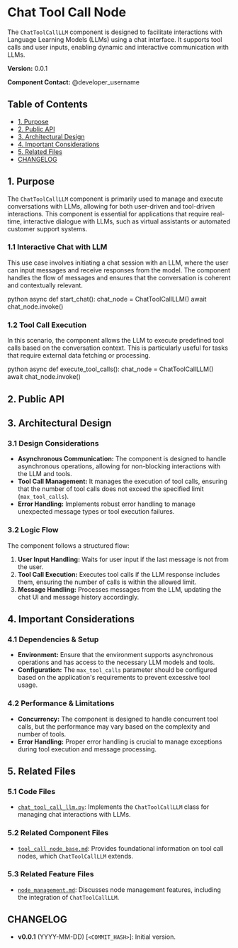 # Chat Tool Call Node

The `ChatToolCallLLM` component is designed to facilitate interactions with Language Learning Models (LLMs) using a chat interface. It supports tool calls and user inputs, enabling dynamic and interactive communication with LLMs.

**Version:** 0.0.1

**Component Contact:** @developer_username

## Table of Contents

- [1. Purpose](#1-purpose)
- [2. Public API](#2-public-api)
- [3. Architectural Design](#3-architectural-design)
- [4. Important Considerations](#4-important-considerations)
- [5. Related Files](#5-related-files)
- [CHANGELOG](#changelog)

## 1. Purpose

The `ChatToolCallLLM` component is primarily used to manage and execute conversations with LLMs, allowing for both user-driven and tool-driven interactions. This component is essential for applications that require real-time, interactive dialogue with LLMs, such as virtual assistants or automated customer support systems.

### 1.1 Interactive Chat with LLM

This use case involves initiating a chat session with an LLM, where the user can input messages and receive responses from the model. The component handles the flow of messages and ensures that the conversation is coherent and contextually relevant.

python
async def start_chat():
    chat_node = ChatToolCallLLM()
    await chat_node.invoke()


### 1.2 Tool Call Execution

In this scenario, the component allows the LLM to execute predefined tool calls based on the conversation context. This is particularly useful for tasks that require external data fetching or processing.

python
async def execute_tool_calls():
    chat_node = ChatToolCallLLM()
    await chat_node.invoke()


## 2. Public API



## 3. Architectural Design

### 3.1 Design Considerations

- **Asynchronous Communication:** The component is designed to handle asynchronous operations, allowing for non-blocking interactions with the LLM and tools.
- **Tool Call Management:** It manages the execution of tool calls, ensuring that the number of tool calls does not exceed the specified limit (`max_tool_calls`).
- **Error Handling:** Implements robust error handling to manage unexpected message types or tool execution failures.

### 3.2 Logic Flow

The component follows a structured flow:
1. **User Input Handling:** Waits for user input if the last message is not from the user.
2. **Tool Call Execution:** Executes tool calls if the LLM response includes them, ensuring the number of calls is within the allowed limit.
3. **Message Handling:** Processes messages from the LLM, updating the chat UI and message history accordingly.

## 4. Important Considerations

### 4.1 Dependencies & Setup

- **Environment:** Ensure that the environment supports asynchronous operations and has access to the necessary LLM models and tools.
- **Configuration:** The `max_tool_calls` parameter should be configured based on the application's requirements to prevent excessive tool usage.

### 4.2 Performance & Limitations

- **Concurrency:** The component is designed to handle concurrent tool calls, but the performance may vary based on the complexity and number of tools.
- **Error Handling:** Proper error handling is crucial to manage exceptions during tool execution and message processing.

## 5. Related Files

### 5.1 Code Files

- [`chat_tool_call_llm.py`](../packages/railtracks/src/railtracks/nodes/concrete/chat_tool_call_llm.py): Implements the `ChatToolCallLLM` class for managing chat interactions with LLMs.

### 5.2 Related Component Files

- [`tool_call_node_base.md`](../components/tool_call_node_base.md): Provides foundational information on tool call nodes, which `ChatToolCallLLM` extends.

### 5.3 Related Feature Files

- [`node_management.md`](../features/node_management.md): Discusses node management features, including the integration of `ChatToolCallLLM`.

## CHANGELOG

- **v0.0.1** (YYYY-MM-DD) [`<COMMIT_HASH>`]: Initial version.
